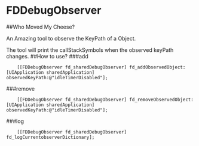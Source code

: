# FDDebugObserver

##Who Moved My Cheese?

An Amazing tool to observe the KeyPath of a Object.

The tool will print the callStackSymbols when the observed keyPath changes.
##How to use?
###add


~~~
    [[FDDebugObserver fd_sharedDebugObserver] fd_addObservedObject:[UIApplication sharedApplication] observedKeyPath:@"idleTimerDisabled"];

~~~

###remove

~~~
    [[FDDebugObserver fd_sharedDebugObserver] fd_removeObservedObject:[UIApplication sharedApplication] observedKeyPath:@"idleTimerDisabled"];

~~~

###log

~~~
    [[FDDebugObserver fd_sharedDebugObserver] fd_logCurrentobserverDictionary];
~~~
